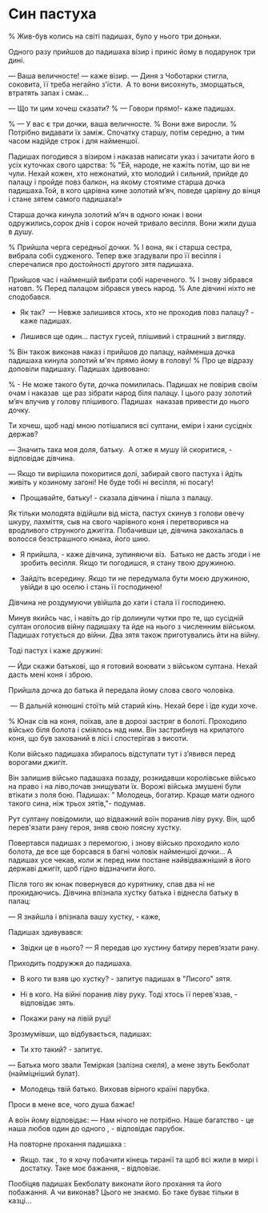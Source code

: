 # Син пастуха

% Жив-був колись на світі падишах, було у нього три доньки.

Одного разу прийшов до падишаха візир і приніс йому в подарунок три дині.

— Ваша величносте! — каже візир. — Диня з Чоботарки стигла, соковита, її треба негайно з'їсти.
 А то вони висохнуть, зморщаться, втратять запах і смак...

— Що ти цим хочеш сказати?
% — Говори прямо!- каже падишах.

% — У вас є три дочки, ваша величносте.
% Вони вже виросли.
% Потрібно видавати їх заміж.
Спочатку старшу, потім середню, а тим часом надійде строк і для найменшої.

Падишах погодився з візиром і наказав написати указ і зачитати його в усіх куточках свого царства:
% "Ей, народе, не кажіть потім, що ви не чули.
Нехай кожен, хто нежонатий, хто молодий і сильний, прийде до палацу і пройде повз балкон, на якому стоятиме старша дочка падишаха.Той, в кого царівна кине золотий м’яч, поведе царівну до вінця і стане зятем самого падишаха!»

Старша дочка кинула золотий м’яч в одного юнак і вони одружились,сорок днів і сорок ночей тривало весілля.
Вони жили душа в душу.

% Прийшла черга середньої дочки.
% І вона, як і старша сестра, вибрала собі судженого.
Тепер вже згадували про її весілля і сперечалися про достойності другого зятя падишаха.

Прийшов час і найменшій вибрати собі нареченого.
% І знову зібрався натовп.
% Перед палацом зібрався увесь народ.
% Але дівчині ніхто не сподобався.

- Як так? 
— Невже залишився хтось, хто не проходив повз палацу? - каже падишах.

- Лишився ще один... пастух гусей, плішивий і страшний з вигляду.

% Він також виконав наказ і прийшов до палацу, найменша дочка падишаха кинула золотий м'яч прямо йому в голову!
% Про це відразу доповіли падишаху.
Падишах здивовано:

% - Не може такого бути, дочка помилилась.
Падишах не повірив своїм очам і наказав  ще раз зібрати народ біля палацу.
І цього разу золотий м’яч влучив у голову плішивого.
Падишах  наказав привести до нього дочку.

Ти хочеш, щоб наді мною потішалися всі султани, еміри і хани сусідніх держав?

— Значить така моя доля, батьку.
 А отже я мушу їй скоритися, - відповідає дівчина.

— Якщо ти вирішила покоритися долі, забирай свого пастуха і йдіть живіть у козиному загоні!
Не буде тобі ні весілля, ні посагу!

- Прощавайте, батьку! - сказала дівчина і пішла з палацу.

Як тільки молодята відійшли від міста, пастух скинув з голови овечу шкуру, лахміття, сыв на свого чарівного коня і перетворився на вродливого стрункого джигіта.
Побачивши це, дівчина закохалась в волосся безстрашного юнака, його шию. 

- Я прийшла, - каже дівчина, зупиняючи віз. 
Батько не дасть згоди і не зробить весілля.
Якщо ти погодишся, я стану твою дружиною.

- Зайдіть всередину.
Якщо ти не передумала бути моєю дружиною, увійди в цю оселю і стань її господинею!

Дівчина не роздумуючи увійшла до хати і стала її господинею.

Минув якийсь час, і навіть до гір долинули чутки про те, що сусідній султан оголосив війну падишаху та йде на нього з численним військом.
Падишах готується до війни.
Два зятя також приготувались йти на війну.

Тоді пастух і каже дружині:

— Йди скажи батькові, що я готовий воювати з військом султана. Нехай дасть мені коня і зброю.

Прийшла дочка до батька й передала йому слова свого чоловіка.

 — В дальній конюшні стоїть мій старий кінь.
Нехай бере і їде куди хоче.

% Юнак сів на коня, поїхав, але в дорозі застряг в болоті.
Проходило військо біля болота і сміялось над ним.
Він застрибнув на крилатого коня, що був захований в лісі і спостерігав з висоти.

Коли військо падишаха збиралось відступати тут і з’явився перед ворогами джигіт.

Він залишив військо падашаха позаду, розкидавши королівське військо на право і на ліво,почав знищувати їх.
Ворожі війська змушені були втікати з поля бою.
Падишах: " Молодець, богатир.
Краще мати одного такого сина, ніж трьох зятів,"- подумав.

Рут султану повідомили, що відважний воїн поранив ліву руку.
Він, щоб перев'язати рану героя, зняв свою поясну хустку.

Повертався падишах з перемогою, і знову військо проходило коло болота, де все ще борсався в багні чоловік найменшої дочки...
А падишах усе чекав, коли ж перед ним постане найвідважніший в його державі джигіт, щоб гідно відзначити його.

Після того як юнак повернувся до курятнику, спав два ні не прокидаючись.
Дівчина впізнала хустку батька і віднесла батьку в палац:

— Я знайшла і впізнала вашу хустку, - каже,

Падишах здивувався:

- Звідки це в нього?
— Я передав цю хустину батиру перев’язати рану.

Приходить подружжя до падишаха.

- В кого ти взяв цю хустку? - запитує падишах в "Лисого" зятя.

- Ні в кого.
На війні поранив ліву руку.
Тоді хтось її перев'язав, - відповідає зять.

- Покажи рану на лівій руці!

Зрозмумівши, що відбувається, падишах:

- Ти хто такий? - запитує.

— Батька мого звали Теміркая (залізна скеля), а мене звуть Бекболат (найміцніший булат).

- Молодець твій батько.
Виховав вірного країні парубка.

Проси в мене все, чого душа бажає!

А воїн йому відповідає: — Нам нічого не потрібно.
Наше багатство - це наша любов один до одного , - відповідає парубок.

На повторне прохання падишаха :

- Якщо. так , то я хочу побачити кінець тиранії та щоб всі жили в мирі і достатку.
Таке моє бажання, - відповіає.

Пообіцяв падишах Бекболату виконати його прохання та його побажання.
А чи виконав? Цього не знаємо. Бо таке буває тільки в казці...
